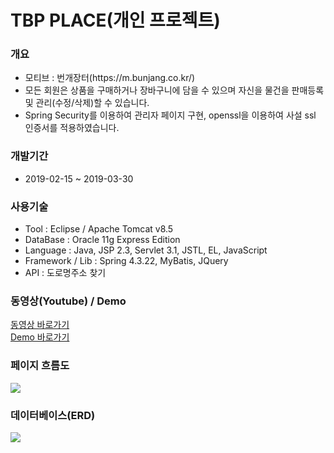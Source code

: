 # TBP PLACE(개인 프로젝트)<br>
<h3>개요</h3>
<ul>
  <li>모티브 : 번개장터(https://m.bunjang.co.kr/)</li>
  <li>모든 회원은 상품을 구매하거나 장바구니에 담을 수 있으며 자신을 물건을 판매등록 및 관리(수정/삭제)할 수 있습니다.</li>
  <li>Spring Security를 이용하여 관리자 페이지 구현, openssl을 이용하여 사설 ssl 인증서를 적용하였습니다.</li>
</ul>
<h3>개발기간</h3>
<ul>
  <li>2019-02-15 ~ 2019-03-30</li>
</ul>
<h3>사용기술</h3>
<ul>
  <li>Tool : Eclipse / Apache Tomcat v8.5</li>
  <li>DataBase : Oracle 11g Express Edition</li>
  <li>Language : Java, JSP 2.3, Servlet 3.1, JSTL, EL, JavaScript</li>
  <li>Framework / Lib : Spring 4.3.22, MyBatis, JQuery</li>
  <li>API : 도로명주소 찾기</li>
</ul>
<h3>동영상(Youtube) / Demo</h3>
<a href="https://youtu.be/yQll97GxjKA">동영상 바로가기</a><br>
<a href="https://101.101.162.74/TBP/main/index">Demo 바로가기</a>
<h3>페이지 흐름도</h3>
<img src="https://user-images.githubusercontent.com/47962660/55906796-0c790280-5c10-11e9-96da-f2014daf801a.PNG"/>
<h3>데이터베이스(ERD)</h3>
<img src="https://user-images.githubusercontent.com/47962660/55906706-d63b8300-5c0f-11e9-8d3f-bf696ab0f37a.PNG"/>

